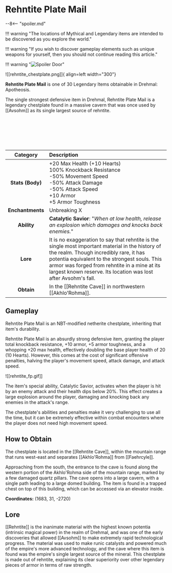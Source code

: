 # Rehntite Plate Mail

--8<-- "spoiler.md"

!!! warning "The locations of Mythical and Legendary items are intended to be discovered as you explore the world."

!!! warning "If you wish to discover gameplay elements such as unique weapons for yourself, then you should not continue reading this article."

!!! warning "![Spoiler Door](/assets/img/spoiler_door.png)"

![[rehntite_chestplate.png]]{ align=left width="300"}

**Rehntite Plate Mail** is one of 30 Legendary Items obtainable in Drehmal: Apotheosis.

The single strongest defensive item in Drehmal, Rehntite Plate Mail is a legendary chestplate found in a massive cavern that was once used by [[Avsohm]] as its single largest source of rehntite.

<br> <br> <br> <br> <br>

| Category | Description |
|:--------------------------------:|:-----------------------------------------------------------------------------------------------------------------------------------------------------------------------------|
| **Stats (Body)**              | +20 Max Health (+10 Hearts) <br> 100% Knockback Resistance <br> -50% Movement Speed <br> -50% Attack Damage <br> -50% Attack Speed <br> +10 Armor <br> +5 Armor Toughness        |
| **Enchantments**              | Unbreaking X  |
| **Ability**                   | **Catalytic Savior**: "*When at low health, release an explosion which damages and knocks back enemies.*" |
| **Lore**                      | It is no exaggeration to say that rehntite is the single most important material in the history of the realm. Though incredibly rare, it has potentia equivalent to the strongest souls. This armor was forged from rehntite in a mine at its largest known reserve. Its location was lost after Avsohm's fall. |
| **Obtain**                    | In the [[Rehntite Cave]] in northwestern [[Akhlo'Rohma]].   | 

## Gameplay
Rehntite Plate Mail is an NBT-modified netherite chestplate, inheriting that item's durability.

Rehntite Plate Mail is an absurdly strong defensive item, granting the player total knockback resistance, +10 armor, +5 armor toughness, and a whopping +20 max health, effectively doubling the base player health of 20 (10 Hearts). However, this comes at the cost of significant offensive penalties, halving the player's movement speed, attack damage, and attack speed. 

![[rehntite_fp.gif]]

The item's special ability, Catalytic Savior, activates when the player is hit by an enemy attack and their health dips below 20%. This effect creates a large explosion around the player, damaging and knocking back any enemies in the attack's range.

The chestplate's abilities and penalties make it very challenging to use all the time, but it can be extremely effective within combat encounters where the player does not need high movement speed.

## How to Obtain
The chestplate is located in the [[Rehntite Cave]], within the mountain range that runs west-east and separates [[Akhlo'Rohma]] from [[Faehrcyle]].

Approaching from the south, the entrance to the cave is found along the western portion of the Akhlo'Rohma side of the mountain range, marked by a few damaged quartz pillars. The cave opens into a large cavern, with a single path leading to a large domed building. The item is found in a trapped chest on top of this building, which can be accessed via an elevator inside.

**Coordinates:** (1683, 31, -2720)

## Lore
[[Rehntite]] is the inanimate material with the highest known potentia (intrinsic magical power) in the realm of Drehmal, and was one of the early discoveries that allowed [[Avsohm]] to make extremely rapid technological progress. The material was used to make runic catalysts and powered much of the empire's more advanced technology, and the cave where this item is found was the empire's single largest source of the mineral. This chestplate is made out of rehntite, explaining its clear superiority over other legendary pieces of armor in terms of raw strength.
